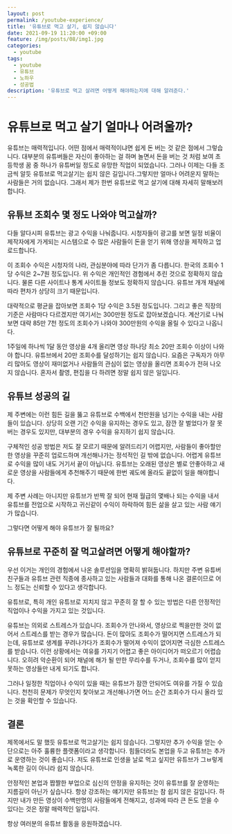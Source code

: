 ```yaml
---
layout: post
permalink: /youtube-experience/
title: '유튜브로 먹고 살기, 쉽지 않습니다'
date: 2021-09-19 11:20:00 +09:00
feature: /img/posts/08/img1.jpg
categories:
  - youtube
tags:
  - youtube
  - 유튜브
  - 노하우
  - 성공법
description: '유튜브로 먹고 살려면 어떻게 해야하는지에 대해 알려준다.'
---
```



<h1>유튜브로 먹고 살기 얼마나 어려울까?</h1>

유튜브는 매력적입니다. 어떤 점에서 매력적이냐면 쉽게 돈 버는 것 같은 점에서 그렇습니다.
대부분의 유튜버들은 자신이 좋아하는 걸 하며 놀면서 돈을 버는 것 처럼 보여 초등학생 꿈 중 하나가 유튜버일 정도로 유망한 직업이 되었습니다. 그러나 이제는 다들 조금씩 알듯 유튜브로 먹고살기는 쉽지 않은 길입니다.그렇지만 얼마나 어려운지 말하는 사람들은 거의 없습니다. 그래서 제가 한번 유튜브로 먹고 살기에 대해 자세히 말해보려 합니다.

<h2>유튜브 조회수 몇 정도 나와야 먹고살까?</h2>

  다들 알다시피 유튜브는 광고 수익을 나눠줍니다. 시청자들이 광고를 보면 일정 비율이 제작자에게 가게되는 시스템으로 수 많은 사람들이 돈을 얻기 위해 영상을 제작하고 업로드합니다.

  이 조회수 수익은 시청자의 나라, 관심분야에 따라 단가가 좀 다릅니다. 한국의 조회수 1당 수익은 2~7원 정도입니다. 위 수익은 개인적인 경험에서 추린 것으로 정확하지 않습니다. 물론 다른 사이트나 통계 사이트들 정보도 정확하지 않습니다. 유튜브 개개 채널에 따라 편차가 상당히 크기 때문입니다.

  대략적으로 평균을 잡아보면 조회수 1당 수익은 3.5원 정도입니다. 그리고 좋은 직장의 기준은 사람마다 다르겠지만 여기서는 300만원 정도로 잡아보겠습니다. 계산기로 나눠보면 대략 85만 7천 정도의 조회수가 나와야 300만원의 수익을 올릴 수 있다고 나옵니다.

  1주일에 하나씩 1달 동안 영상을 4개 올리면 영상 하나당 최소 20만 조회수 이상이 나와야 합니다. 유튜브에서 20만 조회수를 달성하기는 쉽지 않습니다. 요즘은 구독자가 아무리 많아도 영상이 재미없거나 사람들의 관심이 없는 영상을 올리면 조회수가 전혀 나오지 않습니다. 혼자서 촬영, 편집을 다 하려면 정말 쉽지 않은 일입니다.


  <h2>유튜브 성공의 길</h2>

  제 주변에는 이런 힘든 길을 뚫고 유튜브로 수백에서 천만원을 넘기는 수익을 내는 사람들이 있습니다. 상당히 오랜 기간 수익을 유지하는 경우도 있고, 잠깐 잘 벌었다가 잘 못버는 경우도 있지만, 대부분의 경우 수익을 유지하기 쉽지 않습니다.

  구체적인 성공 방법은 저도 잘 모르기 때문에 알려드리기 어렵지만, 사람들이 좋아할만한 영상을 꾸준히 업로드하며 개선해나가는 정석적인 길 밖에 없습니다. 어렵게 유튜브로 수익을 많이 내도 거기서 끝이 아닙니다. 유튜브는 오래된 영상은 별로 안좋아하고 새로운 영상을 사람들에게 추천해주기 때문에 한번 궤도에 올라도 끝없이 일을 해야합니다.

  제 주변 사례는 아니지만 유튜브가 반짝 잘 되어 현재 월급의 몇배나 되는 수익을 내서 유튜브를 전업으로 시작하고 귀신같이 수익이 하락하여 힘든 삶을 살고 있는 사람 얘기가 많습니다.

  그렇다면 어떻게 해야 유튜브가 잘 될까요?

  <h2>유튜브로 꾸준히 잘 먹고살려면 어떻게 해야할까?</h2>

  우선 이거는 개인의 경험에서 나온 솔루션임을 명확히 밝혀둡니다. 하지만 주변 유튜버 친구들과 유튜브 관련 직종에 종사하고 있는 사람들과 대화를 통해 나온 결론이므로 어느 정도는 신뢰할 수 있다고 생각합니다.

  유튜브로, 특히 개인 유튜브로 지치지 않고 꾸준히 잘 할 수 있는 방법은 다른 안정적인 직업이나 수익을 가지고 있는 것입니다.

  유튜브는 의외로 스트레스가 있습니다. 조회수가 안나와서, 영상으로 찍을만한 것이 없어서 스트레스를 받는 경우가 많습니다. 돈이 많아도 조회수가 떨어지면 스트레스가 되는데, 유튜브로 생계를 꾸려나가다가 조회수가 떨어져 수익이 없어지면 극심한 스트레스를 받습니다. 이런 상황에서는 여유를 가지기 어렵고 좋은 아이디어가 떠오르기 어렵습니다. 오히려 악순환이 되어 채널에 해가 될 만한 무리수를 두거나, 조회수를 많이 얻지 못하는 영상들만 내게 되기도 합니다.

  그러나 일정한 직업이나 수익이 있을 때는 유튜브가 잠깐 안되어도 여유를 가질 수 있습니다. 천천히 문제가 무엇인지 찾아보고 개선해나가면 어느 순간 조회수가 다시 올라 있는 것을 확인할 수 있습니다.

  <h2>결론</h2>

  제목에서도 말 했듯 유튜브로 먹고살기는 쉽지 않습니다. 그렇지만 추가 수익을 얻는 수단으로는 아주 훌륭한 플랫폼이라고 생각합니다. 힘들더라도 본업을 두고 유튜브는 추가로 운영하는 것이 좋습니다. 저도 유튜브로 인생을 날로 먹고 싶지만 유튜브가 그ㅂ렇게 녹록한 길이 아니라 쉽지 않습니다.

  안정적인 본업과 짭짤한 부업으로 심신의 안정을 유지하는 것이 유튜브를 잘 운영하는 지름길이 아닌가 싶습니다. 항상 강조하는 얘기지만 유튜브는 참 쉽지 않은 길입니다. 하지만 내가 만든 영상이 수백만명의 사람들에게 전해지고, 성과에 따라 큰 돈도 얻을 수 있다는 것은 정말 매력적인 일입니다.

  항상 여러분의 유튜브 활동을 응원하겠습니다.
